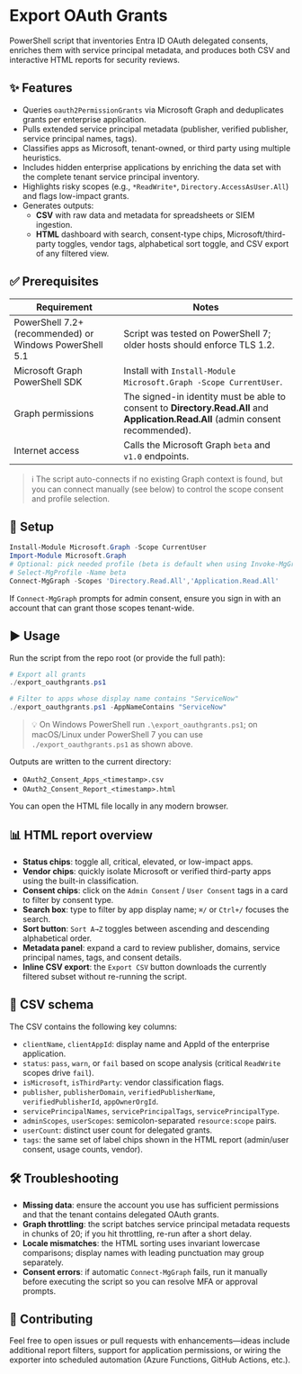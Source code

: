 # Export OAuth Grants

PowerShell script that inventories Entra ID OAuth delegated consents, enriches them with service principal metadata, and produces both CSV and interactive HTML reports for security reviews.

## ✨ Features

- Queries `oauth2PermissionGrants` via Microsoft Graph and deduplicates grants per enterprise application.
- Pulls extended service principal metadata (publisher, verified publisher, service principal names, tags).
- Classifies apps as Microsoft, tenant-owned, or third party using multiple heuristics.
- Includes hidden enterprise applications by enriching the data set with the complete tenant service principal inventory.
- Highlights risky scopes (e.g., `*ReadWrite*`, `Directory.AccessAsUser.All`) and flags low-impact grants.
- Generates outputs:
  - **CSV** with raw data and metadata for spreadsheets or SIEM ingestion.
  - **HTML** dashboard with search, consent-type chips, Microsoft/third-party toggles, vendor tags, alphabetical sort toggle, and CSV export of any filtered view.

## ✅ Prerequisites

| Requirement | Notes |
| --- | --- |
| PowerShell 7.2+ (recommended) or Windows PowerShell 5.1 | Script was tested on PowerShell 7; older hosts should enforce TLS 1.2. |
| Microsoft Graph PowerShell SDK | Install with `Install-Module Microsoft.Graph -Scope CurrentUser`. |
| Graph permissions | The signed-in identity must be able to consent to **Directory.Read.All** and **Application.Read.All** (admin consent recommended). |
| Internet access | Calls the Microsoft Graph `beta` and `v1.0` endpoints. |

> ℹ️ The script auto-connects if no existing Graph context is found, but you can connect manually (see below) to control the scope consent and profile selection.

## 🚀 Setup

```powershell
Install-Module Microsoft.Graph -Scope CurrentUser
Import-Module Microsoft.Graph
# Optional: pick needed profile (beta is default when using Invoke-MgGraphRequest)
# Select-MgProfile -Name beta
Connect-MgGraph -Scopes 'Directory.Read.All','Application.Read.All'
```

If `Connect-MgGraph` prompts for admin consent, ensure you sign in with an account that can grant those scopes tenant-wide.

## ▶️ Usage

Run the script from the repo root (or provide the full path):

```powershell
# Export all grants
./export_oauthgrants.ps1

# Filter to apps whose display name contains "ServiceNow"
./export_oauthgrants.ps1 -AppNameContains "ServiceNow"
```

> 💡 On Windows PowerShell run `.\export_oauthgrants.ps1`; on macOS/Linux under PowerShell 7 you can use `./export_oauthgrants.ps1` as shown above.

Outputs are written to the current directory:

- `OAuth2_Consent_Apps_<timestamp>.csv`
- `OAuth2_Consent_Report_<timestamp>.html`

You can open the HTML file locally in any modern browser.

## 📊 HTML report overview

- **Status chips**: toggle all, critical, elevated, or low-impact apps.
- **Vendor chips**: quickly isolate Microsoft or verified third-party apps using the built-in classification.
- **Consent chips**: click on the `Admin Consent` / `User Consent` tags in a card to filter by consent type.
- **Search box**: type to filter by app display name; `⌘/` or `Ctrl+/` focuses the search.
- **Sort button**: `Sort A→Z` toggles between ascending and descending alphabetical order.
- **Metadata panel**: expand a card to review publisher, domains, service principal names, tags, and consent details.
- **Inline CSV export**: the `Export CSV` button downloads the currently filtered subset without re-running the script.

## 📁 CSV schema

The CSV contains the following key columns:

- `clientName`, `clientAppId`: display name and AppId of the enterprise application.
- `status`: `pass`, `warn`, or `fail` based on scope analysis (critical `ReadWrite` scopes drive `fail`).
- `isMicrosoft`, `isThirdParty`: vendor classification flags.
- `publisher`, `publisherDomain`, `verifiedPublisherName`, `verifiedPublisherId`, `appOwnerOrgId`.
- `servicePrincipalNames`, `servicePrincipalTags`, `servicePrincipalType`.
- `adminScopes`, `userScopes`: semicolon-separated `resource:scope` pairs.
- `userCount`: distinct user count for delegated grants.
- `tags`: the same set of label chips shown in the HTML report (admin/user consent, usage counts, vendor).

## 🛠️ Troubleshooting

- **Missing data**: ensure the account you use has sufficient permissions and that the tenant contains delegated OAuth grants.
- **Graph throttling**: the script batches service principal metadata requests in chunks of 20; if you hit throttling, re-run after a short delay.
- **Locale mismatches**: the HTML sorting uses invariant lowercase comparisons; display names with leading punctuation may group separately.
- **Consent errors**: if automatic `Connect-MgGraph` fails, run it manually before executing the script so you can resolve MFA or approval prompts.

## 🤝 Contributing

Feel free to open issues or pull requests with enhancements—ideas include additional report filters, support for application permissions, or wiring the exporter into scheduled automation (Azure Functions, GitHub Actions, etc.).
